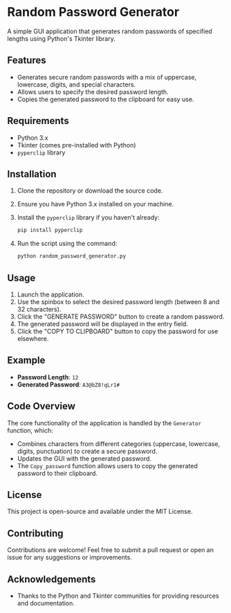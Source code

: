 # Random Password Generator

A simple GUI application that generates random passwords of specified lengths using Python's Tkinter library.

## Features

- Generates secure random passwords with a mix of uppercase, lowercase, digits, and special characters.
- Allows users to specify the desired password length.
- Copies the generated password to the clipboard for easy use.

## Requirements

- Python 3.x
- Tkinter (comes pre-installed with Python)
- `pyperclip` library

## Installation

1. Clone the repository or download the source code.
2. Ensure you have Python 3.x installed on your machine.
3. Install the `pyperclip` library if you haven't already:

   ```bash
   pip install pyperclip
   ```

4. Run the script using the command:

   ```bash
   python random_password_generator.py
   ```

## Usage

1. Launch the application.
2. Use the spinbox to select the desired password length (between 8 and 32 characters).
3. Click the "GENERATE PASSWORD" button to create a random password.
4. The generated password will be displayed in the entry field.
5. Click the "COPY TO CLIPBOARD" button to copy the password for use elsewhere.

## Example

- **Password Length**: `12`
- **Generated Password**: `A3@bZ8!qLr1#`

## Code Overview

The core functionality of the application is handled by the `Generator` function, which:

- Combines characters from different categories (uppercase, lowercase, digits, punctuation) to create a secure password.
- Updates the GUI with the generated password.
- The `Copy_password` function allows users to copy the generated password to their clipboard.

## License

This project is open-source and available under the MIT License.

## Contributing

Contributions are welcome! Feel free to submit a pull request or open an issue for any suggestions or improvements.

## Acknowledgements

- Thanks to the Python and Tkinter communities for providing resources and documentation.
